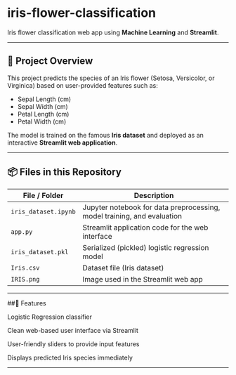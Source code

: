 # iris-flower-classification
Iris flower classification web app using **Machine Learning** and **Streamlit**.

---

## 🚀 Project Overview

This project predicts the species of an Iris flower (Setosa, Versicolor, or Virginica) based on user-provided features such as:
- Sepal Length (cm)
- Sepal Width (cm)
- Petal Length (cm)
- Petal Width (cm)

The model is trained on the famous **Iris dataset** and deployed as an interactive **Streamlit web application**.

---

## 📦 Files in this Repository

| File / Folder | Description |
|--------------|-------------|
| `iris_dataset.ipynb` | Jupyter notebook for data preprocessing, model training, and evaluation |
| `app.py` | Streamlit application code for the web interface |
| `iris_dataset.pkl` | Serialized (pickled) logistic regression model |
| `Iris.csv` | Dataset file (Iris dataset) |
| `IRIS.png` | Image used in the Streamlit web app |

---

##🌟 Features

Logistic Regression classifier

Clean web-based user interface via Streamlit

User-friendly sliders to provide input features

Displays predicted Iris species immediately

---
